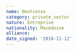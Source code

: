 ```yaml
---
name: Nextsense
category: private_sector
nature: Entreprise
nationality: Macédoine
alliance: 
date_signed: '2018-11-12'
---
```

    